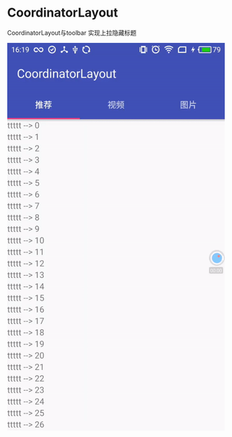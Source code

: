 # CoordinatorLayout
CoordinatorLayout与toolbar 实现上拉隐藏标题

![image](https://github.com/balckban/CoordinatorLayout/blob/master/1.gif) 